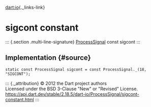 [dart:io](../../dart-io/dart-io-library){._links-link}

sigcont constant
================

::: {.section .multi-line-signature}
[ProcessSignal](../processsignal-class) const sigcont
:::

Implementation {#source}
--------------

``` {.language-dart data-language="dart"}
static const ProcessSignal sigcont = const ProcessSignal._(18, "SIGCONT");
```

::: {._attribution}
© 2012 the Dart project authors\
Licensed under the BSD 3-Clause \"New\" or \"Revised\" License.\
<https://api.dart.dev/stable/2.18.5/dart-io/ProcessSignal/sigcont-constant.html>
:::
